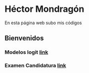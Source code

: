 # Héctor Mondragón
En esta página web subo mis códigos

## Bienvenidos

### Modelos logit [link](prueba)
### Examen Candidatura [link](Exacandidatura)


